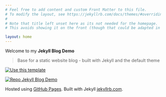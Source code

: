 ```yaml
---
# Feel free to add content and custom Front Matter to this file.
# To modify the layout, see https://jekyllrb.com/docs/themes/#overriding-theme-defaults
#
# Note that title left unset here as its not needed for the homepage.
# This avoids showing it on the front (though that could be adapted in a layout too).

layout: home
---
```


Welcome to my **Jekyll Blog Demo**

> Base for a static website blog - built with Jekyll and the default theme

<!-- Adding div align="center" converted to plain markdown unfortunately so let that out -->

[![Use this template](https://img.shields.io/badge/Use_this_template-2ea44f?style=for-the-badge)](https://github.com/MichaelCurrin/jekyll-blog-demo/generate)

[![Repo Jekyll Blog Demo](https://img.shields.io/badge/Repo-Jekyll_Blog_Demo-blue?logo=github)](https://github.com/MichaelCurrin/jekyll-blog-demo)

Hosted using [GitHub Pages](https://pages.github.com/). Built with Jekyll [jekyllrb.com](https://jekyllrb.com).
